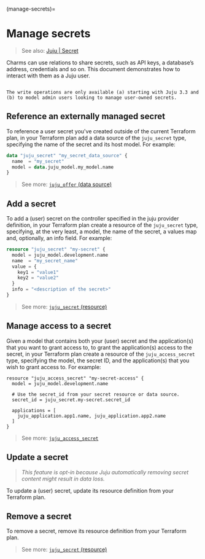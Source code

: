 (manage-secrets)=
# Manage secrets

> See also: [Juju | Secret](https://canonical-juju.readthedocs-hosted.com/en/latest/user/reference/secret/)

Charms can use relations to share secrets, such as API keys, a database’s address, credentials and so on. This document demonstrates how to interact with them as a Juju user.

```{caution}

The write operations are only available (a) starting with Juju 3.3 and (b) to model admin users looking to manage user-owned secrets.
```

## Reference an externally managed secret

To reference a user secret you've created outside of the current Terraform plan, in your Terraform plan add a data source of the `juju_secret` type, specifying the name of the secret and its host model. For example:

```terraform
data "juju_secret" "my_secret_data_source" {
  name  = "my_secret"
  model = data.juju_model.my_model.name
}
```

> See more: [`juju_offer` (data source)](https://registry.terraform.io/providers/juju/juju/latest/docs/data-sources/offer)


## Add a secret


To add a (user) secret on the controller specified in the juju provider definition, in your Terraform plan create a resource of the `juju_secret` type, specifying, at the very least, a model, the name of the secret, a values map and, optionally, an info field. For example:

```terraform
resource "juju_secret" "my-secret" {
  model = juju_model.development.name
  name  = "my_secret_name"
  value = {
    key1 = "value1"
    key2 = "value2"
  }
  info = "<description of the secret>"
}
```

> See more: [`juju_secret` (resource)](https://registry.terraform.io/providers/juju/juju/latest/docs/resources/secret)

## Manage access to a secret

Given a model that contains both your (user) secret and the application(s) that you want to grant access to, to grant the application(s) access to the secret, in your Terraform plan create a resource of the `juju_access_secret` type, specifying the model, the secret ID, and the application(s) that you wish to grant access to. For example:

```
resource "juju_access_secret" "my-secret-access" {
  model = juju_model.development.name

  # Use the secret_id from your secret resource or data source.
  secret_id = juju_secret.my-secret.secret_id

  applications = [
    juju_application.app1.name, juju_application.app2.name
  ]
}

```

> See more: [`juju_access_secret`](https://registry.terraform.io/providers/juju/juju/latest/docs/resources/access_secret)


## Update a secret

> *This feature is opt-in because Juju automatically removing secret content might result in data loss.*


To update a (user) secret, update its resource definition from your Terraform plan.

## Remove a secret

To remove a secret, remove its resource definition from your Terraform plan.

> See more: [`juju_secret` (resource)](https://registry.terraform.io/providers/juju/juju/latest/docs/resources/secret)

